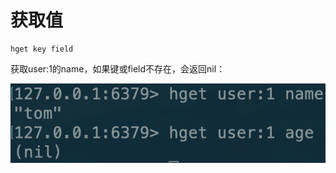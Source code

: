 # 获取值

```text
hget key field
```

获取user:1的name，如果键或field不存在，会返回nil：

![](../../.gitbook/assets/image%20%2820%29.png)

